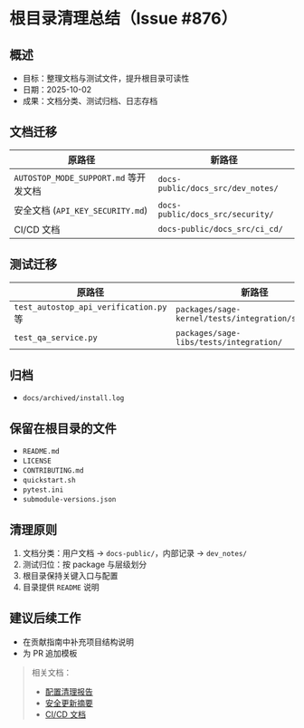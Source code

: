 # 根目录清理总结（Issue #876）

## 概述

- 目标：整理文档与测试文件，提升根目录可读性
- 日期：2025-10-02
- 成果：文档分类、测试归档、日志存档

## 文档迁移

| 原路径 | 新路径 |
|--------|--------|
| `AUTOSTOP_MODE_SUPPORT.md` 等开发文档 | `docs-public/docs_src/dev_notes/` |
| 安全文档 (`API_KEY_SECURITY.md`) | `docs-public/docs_src/security/` |
| CI/CD 文档 | `docs-public/docs_src/ci_cd/` |

## 测试迁移

| 原路径 | 新路径 |
|--------|--------|
| `test_autostop_api_verification.py` 等 | `packages/sage-kernel/tests/integration/services/` |
| `test_qa_service.py` | `packages/sage-libs/tests/integration/` |

## 归档

- `docs/archived/install.log`

## 保留在根目录的文件

- `README.md`
- `LICENSE`
- `CONTRIBUTING.md`
- `quickstart.sh`
- `pytest.ini`
- `submodule-versions.json`

## 清理原则

1. 文档分类：用户文档 → `docs-public/`，内部记录 → `dev_notes/`
2. 测试归位：按 package 与层级划分
3. 根目录保持关键入口与配置
4. 目录提供 `README` 说明

## 建议后续工作

- 在贡献指南中补充项目结构说明
- 为 PR 追加模板

> 相关文档：
> - [配置清理报告](config_cleanup_report.md)
> - [安全更新摘要](security_update_summary.md)
> - [CI/CD 文档](../ci_cd/README.md)
